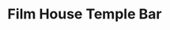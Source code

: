 ---
title: "Film House Temple Bar"
address: "Rere 44 East Essex Street, Temple Bar,, Co. Dublin, Dublin 2"
tel: "+353 (0)16 70 3288 (/6703031)"
county: "Dublin"
category: "Pubs"
type: "Content"
lat: "53.34564208984375"
lng: "-6.2631402015686035"
---
